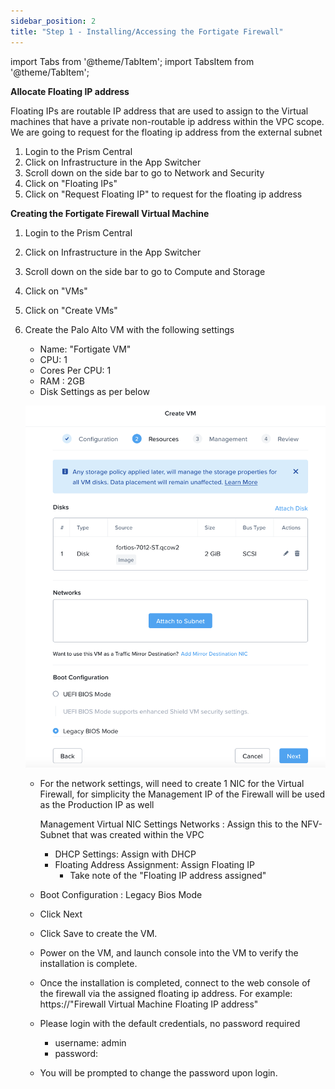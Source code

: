 ```yaml
---
sidebar_position: 2
title: "Step 1 - Installing/Accessing the Fortigate Firewall"
---
```



import Tabs from '@theme/TabItem';
import TabsItem from '@theme/TabItem';

**Allocate Floating IP address**

Floating IPs are routable IP address that are used to assign to the Virtual machines that have a private non-routable ip address within the VPC scope. We are going to request for the floating ip address from the external subnet

1.  Login to the Prism Central 
2.  Click on Infrastructure in the App Switcher
3.  Scroll down on the side bar to go to Network and Security 
4.  Click on "Floating IPs" 
5.  Click on "Request Floating IP" to request for the floating ip address


**Creating the Fortigate Firewall Virtual Machine**

1.  Login to the Prism Central 
2.  Click on Infrastructure in the App Switcher
3.  Scroll down on the side bar to go to Compute and Storage 
4.  Click on "VMs" 
5.  Click on "Create VMs"
6.  Create the Palo Alto VM with the following settings
    - Name: "Fortigate VM"
    - CPU: 1 
    - Cores Per CPU: 1
    - RAM : 2GB
    - Disk Settings as per below

    ![](img/fortigate_fw.png)

    -   For the network settings, will need to create 1 NIC for the Virtual Firewall, for simplicity the Management IP of the Firewall will be used as the Production IP as well

        Management Virtual NIC Settings 
        Networks : Assign this to the NFV-Subnet that was created within the VPC 
        - DHCP Settings: Assign with DHCP 
        - Floating Address Assignment: Assign Floating IP
            - Take note of the "Floating IP address assigned"

    - Boot Configuration : Legacy Bios Mode
    - Click Next
    - Click Save to create the VM. 
    - Power on the VM, and launch console into the VM to verify the installation is complete.
    - Once the installation is completed, connect to the web console of the firewall via the assigned floating ip address. For example: https://"Firewall Virtual Machine Floating IP address"
    - Please login with the default credentials, no password required
        - username: admin
        - password: 
    - You will be prompted to change the password upon login.



